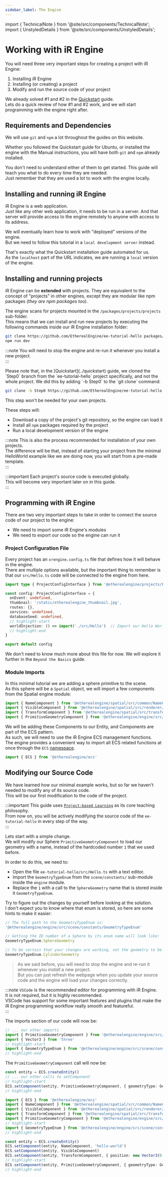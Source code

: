 ```yaml
---
sidebar_label: The Engine
---
```

import { TechnicalNote } from '@site/src/components/TechnicalNote';
import { UnstyledDetails } from '@site/src/components/UnstyledDetails';

# Working with iR Engine
You will need three very important steps for creating a project with iR Engine:
1. Installing iR Engine
2. Installing (or creating) a project
3. Modify and run the source code of your project

We already solved #1 and #2 in the [Quickstart](../quickstart) guide.  
Lets do a quick review of how #1 and #2 work, and we  will start programming with the engine right after.  

## Requirements and Dependencies
We will use `git` and `npm` a lot throughout the guides on this website.  

Whether you followed the Quickstart guide for Ubuntu, or installed the engine with the Manual instructions, you will have both `git` and `npm` already installed.  

You don't need to understand either of them to get started. This guide will teach you what to do every time they are needed.  
Just remember that they are used a lot to work with the engine locally.

## Installing and running iR Engine 
iR Engine is a web application.  
Just like any other web application, it needs to be run in a server. And that server will provide access to the engine remotely to anyone with access to its address.

We will eventually learn how to work with "deployed" versions of the engine.  
But we need to follow this tutorial in a `local development server` instead.  

That's exactly what the Quickstart installation guide automated for us.  
As the `localhost` part of the URL indicates, we are running a `local` version of the engine.  

## Installing and running projects
iR Engine can be **extended** with projects.
They are equivalent to the concept of "projects" in other engines, except they are modular like npm packages _(they are npm packages too)_.

The engine scans for projects mounted in the `/packages/projects/projects` sub-folder.  
This means that we can install and run new projects by executing the following commands inside our iR Engine installation folder:
```bash
git clone https://github.com/EtherealEngine/ee-tutorial-hello packages/projects/projects/ee-tutorial-hello
npm run dev
```
:::note
You will need to stop the engine and re-run it whenever you install a new project.  
:::

<TechnicalNote>
Please note that, in the [Quickstart](../quickstart) guide, we cloned the `Step0` branch from the `ee-tutorial-hello` project specifically, and not the whole project.  
We did this by adding `-b Step0` to the `git clone` command:

```bash
git clone -b Step0 https://github.com/EtherealEngine/ee-tutorial-hello packages/projects/projects/ee-tutorial-hello
```

This step won't be needed for your own projects.
</TechnicalNote>

These steps will:
- Download a copy of the project's git repository, so the engine can load it
- Install all `npm` packages required by the project
- Run a local development version of the engine

:::note
This is also the process recommended for installation of your own projects.  
The difference will be that, instead of starting your project from the minimal HelloWorld example like we are doing now, you will start from a pre-made template.  
:::

:::important
Each project's source code is executed globally.  
This will become very important later on in this guide.  
:::


## Programming with iR Engine
There are two very important steps to take in order to connect the source code of our project to the engine:
- We need to import some iR Engine's modules
- We need to export our code so the engine can run it 

### Project Configuration File
Every project has an `xrengine.config.ts` file that defines how it will behave in the engine.  
There are multiple options available, but the important thing to remember is that our `src/Hello.ts` code will be connected to the engine from here.

<TechnicalNote title="Config File">

```ts title="ee-tutorial-hello/xrengine.config.ts"
import type { ProjectConfigInterface } from '@etherealengine/projects/ProjectConfigInterface'

const config: ProjectConfigInterface = {
  onEvent: undefined,
  thumbnail: '/static/etherealengine_thumbnail.jpg',
  routes: {},
  services: undefined,
  databaseSeed: undefined,
  // highlight-start
  worldInjection: () => import('./src/Hello')  // Import our Hello World code
  // highlight-end
}

export default config
```
</TechnicalNote>

We don't need to know much more about this file for now. We will explore it further in the `Beyond the Basics` guide.

### Module Imports
In this minimal tutorial we are adding a sphere primitive to the scene.  
As this sphere will be a `Spatial` object, we will import a few components from the Spatial engine module:

```ts title="ee-tutorial-hello/src/Hello.ts"
import { NameComponent } from '@etherealengine/spatial/src/common/NameComponent'
import { VisibleComponent } from '@etherealengine/spatial/src/renderer/components/VisibleComponent'
import { TransformComponent } from '@etherealengine/spatial/src/transform/components/TransformComponent'
import { PrimitiveGeometryComponent } from '@etherealengine/engine/src/scene/components/PrimitiveGeometryComponent'
```
We will be adding these Components to our Entity, and Components are part of the ECS pattern.  
As such, we will need to use the iR Engine ECS management functions.  
The engine provides a convenient way to import all ECS related functions at once through the `ECS` [namespace](https://www.typescriptlang.org/docs/handbook/namespaces.html).
```ts title="ee-tutorial-hello/src/Hello.ts"
import { ECS } from '@etherealengine/ecs'
```

## Modifying our Source Code
We have learned how our minimal example works, but so far we haven't needed to modify any of its source code.  
This will be our first modification to the code of the project.  

:::important
This guide uses [`Project-based Learning`](https://en.wikipedia.org/wiki/Project-based_learning) as its core teaching philosophy.  
From now on, you will be actively modifying the source code of the `ee-tutorial-hello` in every step of the way.  
:::

Lets start with a simple change.  
We will modify our Sphere `PrimitiveGeometryComponent` to load our geometry with a name, instead of the hardcoded number `1` that we used before.  

In order to do this, we need to:
- Open the file `ee-tutorial-hello/src/Hello.ts` with a text editor.
- Import the `GeometryTypeEnum` from the `scene/constants/` sub-module inside the `engine` module.
- Replace the `1` with a call to the `SphereGeometry` name that is stored inside it `GeometryTypeEnum`.  

Try to figure out the changes by yourself before looking at the solution.  
I don't expect you to know where that enum is stored, so here are some hints to make it easier:  
```ts
// The full path to the GeometryTypeEnum is:
'@etherealengine/engine/src/scene/constants/GeometryTypeEnum'

// Getting the ID number of a Sphere by its enum name will look like:
GeometryTypeEnum.SphereGeometry

// To be certain that your changes are working, set the geometry to be a cylinder instead:
GeometryTypeEnum.CylinderGeometry
```
> As we said before, you will need to stop the engine and re-run it whenever you _install_ a new project.  
> But you can just refresh the webpage when you update your source code and the engine will load your changes correctly.  

:::note
`VSCode` is the recommended editor for programming with iR Engine.  
It is not required, but it is highly recommended.  
VSCode has support for some important features and plugins that make the iR Engine programming workflow really smooth and featureful.  
:::

<TechnicalNote title="Solution">

The imports section of our code will now be:
```ts title="ee-tutorial-hello/src/Hello.ts"
// ... our other imports
import { PrimitiveGeometryComponent } from '@etherealengine/engine/src/scene/components/PrimitiveGeometryComponent'
import { Vector3 } from 'three'
// highlight-start
import { GeometryTypeEnum } from '@etherealengine/engine/src/scene/constants/GeometryTypeEnum'
// highlight-end
```
The `PrimitiveGeometryComponent` call will now be:
```ts title="ee-tutorial-hello/src/Hello.ts"
const entity = ECS.createEntity()
// ... our other calls to setComponent
// highlight-start
ECS.setComponent(entity, PrimitiveGeometryComponent, { geometryType: GeometryTypeEnum.SphereGeometry })
// highlight-end
```

<UnstyledDetails title="Full Solution">

```ts title="ee-tutorial-hello/src/Hello.ts" showLineNumbers
import { ECS } from '@etherealengine/ecs'
import { NameComponent } from '@etherealengine/spatial/src/common/NameComponent'
import { VisibleComponent } from '@etherealengine/spatial/src/renderer/components/VisibleComponent'
import { TransformComponent } from '@etherealengine/spatial/src/transform/components/TransformComponent'
import { PrimitiveGeometryComponent } from '@etherealengine/engine/src/scene/components/PrimitiveGeometryComponent'
// highlight-start
import { GeometryTypeEnum } from '@etherealengine/engine/src/scene/constants/GeometryTypeEnum'
// highlight-end

const entity = ECS.createEntity()
ECS.setComponent(entity, NameComponent, 'hello-world')
ECS.setComponent(entity, VisibleComponent)
ECS.setComponent(entity, TransformComponent, { position: new Vector3(0, 1, 0) })
// highlight-start
ECS.setComponent(entity, PrimitiveGeometryComponent, { geometryType: GeometryTypeEnum.SphereGeometry })
// highlight-end
```
</UnstyledDetails>
<!-- Full Solution End -->
</TechnicalNote>
<!-- Solution End -->

